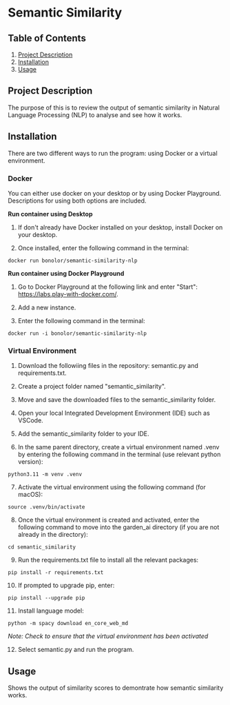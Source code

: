 # Semantic Similarity

## Table of Contents

1. [Project Description](#project_description)
2. [Installation](#installation) 
3. [Usage](#usage)

## Project Description <a name="project_description"><a>
The purpose of this is to review the output of semantic similarity in Natural Language Processing (NLP) to analyse and see how it works.

## Installation <a name="installation"><a> 

There are two different ways to run the program: using Docker or a virtual environment.

### Docker

You can either use docker on your desktop or by using Docker Playground. Descriptions for using both options are included.

**Run container using Desktop**

1. If don't already have Docker installed on your desktop, install Docker on your desktop.

2. Once installed, enter the following command in the terminal:

```
docker run bonolor/semantic-similarity-nlp
```

**Run container using Docker Playground**

1. Go to Docker Playground at the following link and enter "Start": https://labs.play-with-docker.com/.

2. Add a new instance.
  
3. Enter the following command in the terminal:

```
docker run -i bonolor/semantic-similarity-nlp
```

### Virtual Environment

1. Download the followiing files in the repository: semantic.py and requirements.txt.

2. Create a project folder named "semantic_similarity".
 
3. Move and save the downloaded files to the semantic_similarity folder.
  
4. Open your local Integrated Development Environment (IDE) such as VSCode.
 
5. Add the semantic_similarity folder to your IDE.
 
6. In the same parent directory, create a virtual environment named .venv by entering the following command in the terminal (use relevant python version):
   
  ```
  python3.11 -m venv .venv
  ```
  
7. Activate the virtual environment using the following command (for macOS):
  
  ```
  source .venv/bin/activate
  ```
  
8. Once the virtual environment is created and activated, enter the following command to move into the garden_ai directory (if you are not already in the directory):
  
  ```
  cd semantic_similarity
  ```
 
9. Run the requirements.txt file to install all the relevant packages:
  
  ```
  pip install -r requirements.txt
  ```
  
10. If prompted to upgrade pip, enter:

  ```
  pip install --upgrade pip
  ```

11. Install language model:

  ```
  python -m spacy download en_core_web_md

  ```
  
  _Note: Check to ensure that the virtual environment has been activated_

12. Select semantic.py and run the program.

## Usage <a name="usage"><a>

Shows the output of similarity scores to demontrate how semantic similarity works.
